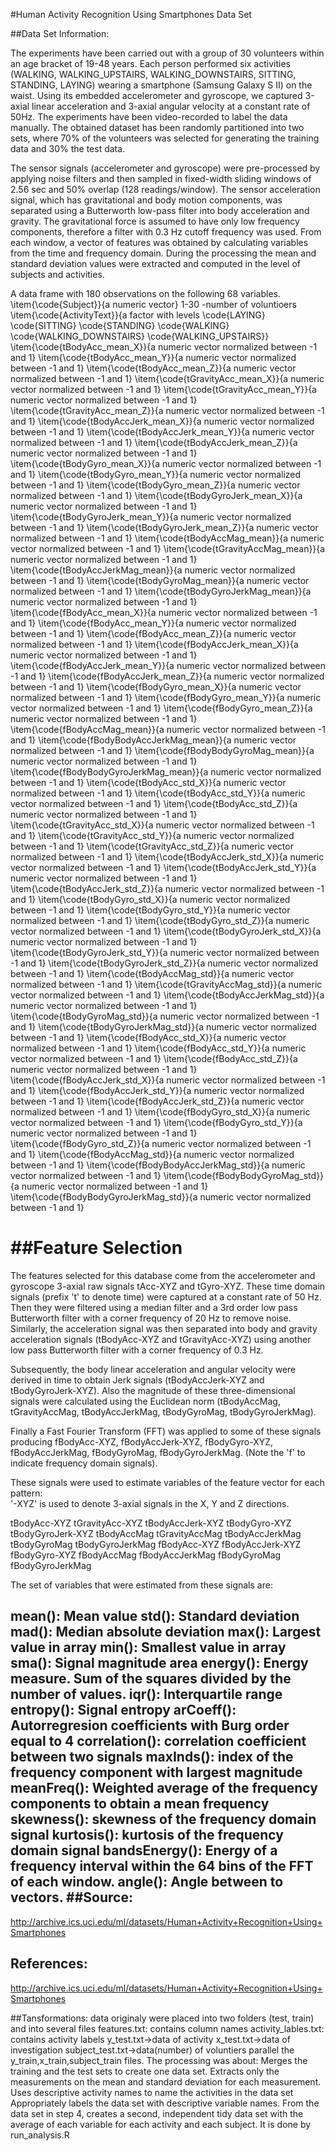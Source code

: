 

#Human Activity Recognition Using Smartphones Data Set 



##Data Set Information:

The experiments have been carried out with a group of 30 volunteers within an age bracket of 19-48 years. Each person performed six activities (WALKING, WALKING_UPSTAIRS, WALKING_DOWNSTAIRS, SITTING, STANDING, LAYING) wearing a smartphone (Samsung Galaxy S II) on the waist. Using its embedded accelerometer and gyroscope, we captured 3-axial linear acceleration and 3-axial angular velocity at a constant rate of 50Hz. The experiments have been video-recorded to label the data manually. The obtained dataset has been randomly partitioned into two sets, where 70% of the volunteers was selected for generating the training data and 30% the test data. 

The sensor signals (accelerometer and gyroscope) were pre-processed by applying noise filters and then sampled in fixed-width sliding windows of 2.56 sec and 50% overlap (128 readings/window). The sensor acceleration signal, which has gravitational and body motion components, was separated using a Butterworth low-pass filter into body acceleration and gravity. The gravitational force is assumed to have only low frequency components, therefore a filter with 0.3 Hz cutoff frequency was used. From each window, a vector of features was obtained by calculating variables from the time and frequency domain.
During the processing the mean and standard deviation values were extracted and computed in the level of subjects and activities.

  A data frame with 180 observations on the following 68 variables.
    \item{\code{Subject}}{a numeric vector} 1-30 -number of voluntioers
    \item{\code{ActivityText}}{a factor with levels \code{LAYING} \code{SITTING} \code{STANDING} \code{WALKING} \code{WALKING_DOWNSTAIRS} \code{WALKING_UPSTAIRS}}
    \item{\code{tBodyAcc_mean_X}}{a numeric vector normalized between -1 and 1}
    \item{\code{tBodyAcc_mean_Y}}{a numeric vector normalized between -1 and 1}
    \item{\code{tBodyAcc_mean_Z}}{a numeric vector normalized between -1 and 1}
    \item{\code{tGravityAcc_mean_X}}{a numeric vector normalized between -1 and 1}
    \item{\code{tGravityAcc_mean_Y}}{a numeric vector normalized between -1 and 1}
    \item{\code{tGravityAcc_mean_Z}}{a numeric vector normalized between -1 and 1}
    \item{\code{tBodyAccJerk_mean_X}}{a numeric vector normalized between -1 and 1}
    \item{\code{tBodyAccJerk_mean_Y}}{a numeric vector normalized between -1 and 1}
    \item{\code{tBodyAccJerk_mean_Z}}{a numeric vector normalized between -1 and 1}
    \item{\code{tBodyGyro_mean_X}}{a numeric vector normalized between -1 and 1}
    \item{\code{tBodyGyro_mean_Y}}{a numeric vector normalized between -1 and 1}
    \item{\code{tBodyGyro_mean_Z}}{a numeric vector normalized between -1 and 1}
    \item{\code{tBodyGyroJerk_mean_X}}{a numeric vector normalized between -1 and 1}
    \item{\code{tBodyGyroJerk_mean_Y}}{a numeric vector normalized between -1 and 1}
    \item{\code{tBodyGyroJerk_mean_Z}}{a numeric vector normalized between -1 and 1}
    \item{\code{tBodyAccMag_mean}}{a numeric vector normalized between -1 and 1}
    \item{\code{tGravityAccMag_mean}}{a numeric vector normalized between -1 and 1}
    \item{\code{tBodyAccJerkMag_mean}}{a numeric vector normalized between -1 and 1}
    \item{\code{tBodyGyroMag_mean}}{a numeric vector normalized between -1 and 1}
    \item{\code{tBodyGyroJerkMag_mean}}{a numeric vector normalized between -1 and 1}
    \item{\code{fBodyAcc_mean_X}}{a numeric vector normalized between -1 and 1}
    \item{\code{fBodyAcc_mean_Y}}{a numeric vector normalized between -1 and 1}
    \item{\code{fBodyAcc_mean_Z}}{a numeric vector normalized between -1 and 1}
    \item{\code{fBodyAccJerk_mean_X}}{a numeric vector normalized between -1 and 1}
    \item{\code{fBodyAccJerk_mean_Y}}{a numeric vector normalized between -1 and 1}
    \item{\code{fBodyAccJerk_mean_Z}}{a numeric vector normalized between -1 and 1}
    \item{\code{fBodyGyro_mean_X}}{a numeric vector normalized between -1 and 1}
    \item{\code{fBodyGyro_mean_Y}}{a numeric vector normalized between -1 and 1}
    \item{\code{fBodyGyro_mean_Z}}{a numeric vector normalized between -1 and 1}
    \item{\code{fBodyAccMag_mean}}{a numeric vector normalized between -1 and 1}
    \item{\code{fBodyBodyAccJerkMag_mean}}{a numeric vector normalized between -1 and 1}
    \item{\code{fBodyBodyGyroMag_mean}}{a numeric vector normalized between -1 and 1}
    \item{\code{fBodyBodyGyroJerkMag_mean}}{a  numeric vector normalized between -1 and 1}
    \item{\code{tBodyAcc_std_X}}{a  numeric vector normalized between -1 and 1}
    \item{\code{tBodyAcc_std_Y}}{a  numeric vector normalized between -1 and 1}
    \item{\code{tBodyAcc_std_Z}}{a  numeric vector normalized between -1 and 1}
    \item{\code{tGravityAcc_std_X}}{a  numeric vector normalized between -1 and 1}
    \item{\code{tGravityAcc_std_Y}}{a  numeric vector normalized between -1 and 1}
    \item{\code{tGravityAcc_std_Z}}{a  numeric vector normalized between -1 and 1}
    \item{\code{tBodyAccJerk_std_X}}{a  numeric vector normalized between -1 and 1}
    \item{\code{tBodyAccJerk_std_Y}}{a  numeric vector normalized between -1 and 1}
    \item{\code{tBodyAccJerk_std_Z}}{a  numeric vector normalized between -1 and 1}
    \item{\code{tBodyGyro_std_X}}{a  numeric vector normalized between -1 and 1}
    \item{\code{tBodyGyro_std_Y}}{a  numeric vector normalized between -1 and 1}
    \item{\code{tBodyGyro_std_Z}}{a  numeric vector normalized between -1 and 1}
    \item{\code{tBodyGyroJerk_std_X}}{a  numeric vector normalized between -1 and 1}
    \item{\code{tBodyGyroJerk_std_Y}}{a  numeric vector normalized between -1 and 1}
    \item{\code{tBodyGyroJerk_std_Z}}{a  numeric vector normalized between -1 and 1}
    \item{\code{tBodyAccMag_std}}{a  numeric vector normalized between -1 and 1}
    \item{\code{tGravityAccMag_std}}{a  numeric vector normalized between -1 and 1}
    \item{\code{tBodyAccJerkMag_std}}{a  numeric vector normalized between -1 and 1}
    \item{\code{tBodyGyroMag_std}}{a  numeric vector normalized between -1 and 1}
    \item{\code{tBodyGyroJerkMag_std}}{a  numeric vector normalized between -1 and 1}
    \item{\code{fBodyAcc_std_X}}{a  numeric vector normalized between -1 and 1}
    \item{\code{fBodyAcc_std_Y}}{a  numeric vector normalized between -1 and 1}
    \item{\code{fBodyAcc_std_Z}}{a  numeric vector normalized between -1 and 1}
    \item{\code{fBodyAccJerk_std_X}}{a  numeric vector normalized between -1 and 1}
    \item{\code{fBodyAccJerk_std_Y}}{a  numeric vector normalized between -1 and 1}
    \item{\code{fBodyAccJerk_std_Z}}{a  numeric vector normalized between -1 and 1}
    \item{\code{fBodyGyro_std_X}}{a  numeric vector normalized between -1 and 1}
    \item{\code{fBodyGyro_std_Y}}{a  numeric vector normalized between -1 and 1}
    \item{\code{fBodyGyro_std_Z}}{a  numeric vector normalized between -1 and 1}
    \item{\code{fBodyAccMag_std}}{a  numeric vector normalized between -1 and 1}
    \item{\code{fBodyBodyAccJerkMag_std}}{a  numeric vector normalized between -1 and 1}
    \item{\code{fBodyBodyGyroMag_std}}{a  numeric vector normalized between -1 and 1}
    \item{\code{fBodyBodyGyroJerkMag_std}}{a  numeric vector normalized between -1 and 1}

##Feature Selection 
=================

The features selected for this database come from the accelerometer and gyroscope 3-axial raw signals tAcc-XYZ and tGyro-XYZ.
 These time domain signals (prefix 't' to denote time) were captured at a constant rate of 50 Hz. 
 Then they were filtered using a median filter and a 3rd order low pass Butterworth filter with a corner frequency of 20 Hz to remove noise.
 Similarly, the acceleration signal was then separated into body and gravity acceleration signals (tBodyAcc-XYZ and tGravityAcc-XYZ) using 
 another low pass Butterworth filter with a corner frequency of 0.3 Hz. 

Subsequently, the body linear acceleration and angular velocity were derived in time to obtain Jerk signals (tBodyAccJerk-XYZ and tBodyGyroJerk-XYZ).
 Also the magnitude of these three-dimensional signals were calculated using the Euclidean norm 
 (tBodyAccMag, tGravityAccMag, tBodyAccJerkMag, tBodyGyroMag, tBodyGyroJerkMag). 

Finally a Fast Fourier Transform (FFT) was applied to some of these signals producing 
fBodyAcc-XYZ, fBodyAccJerk-XYZ, fBodyGyro-XYZ, fBodyAccJerkMag, fBodyGyroMag, fBodyGyroJerkMag. (Note the 'f' to indicate frequency domain signals). 

These signals were used to estimate variables of the feature vector for each pattern:  
'-XYZ' is used to denote 3-axial signals in the X, Y and Z directions.

tBodyAcc-XYZ
tGravityAcc-XYZ
tBodyAccJerk-XYZ
tBodyGyro-XYZ
tBodyGyroJerk-XYZ
tBodyAccMag
tGravityAccMag
tBodyAccJerkMag
tBodyGyroMag
tBodyGyroJerkMag
fBodyAcc-XYZ
fBodyAccJerk-XYZ
fBodyGyro-XYZ
fBodyAccMag
fBodyAccJerkMag
fBodyGyroMag
fBodyGyroJerkMag

The set of variables that were estimated from these signals are: 

mean(): Mean value
std(): Standard deviation
mad(): Median absolute deviation 
max(): Largest value in array
min(): Smallest value in array
sma(): Signal magnitude area
energy(): Energy measure. Sum of the squares divided by the number of values. 
iqr(): Interquartile range 
entropy(): Signal entropy
arCoeff(): Autorregresion coefficients with Burg order equal to 4
correlation(): correlation coefficient between two signals
maxInds(): index of the frequency component with largest magnitude
meanFreq(): Weighted average of the frequency components to obtain a mean frequency
skewness(): skewness of the frequency domain signal 
kurtosis(): kurtosis of the frequency domain signal 
bandsEnergy(): Energy of a frequency interval within the 64 bins of the FFT of each window.
angle(): Angle between to vectors.
##Source:
------
http://archive.ics.uci.edu/ml/datasets/Human+Activity+Recognition+Using+Smartphones

## References:

http://archive.ics.uci.edu/ml/datasets/Human+Activity+Recognition+Using+Smartphones 

##Tansformations:
data originaly were placed into two folders (test, train) and into several files
features.txt: contains column names
activity_lables.txt: contains activity labels
y_test.txt->data of activity
x_test.txt->data of investigation
subject_test.txt->data(number) of voluntiers
parallel the y_train,x_train,subject_train files. 
The processing was about:
Merges the training and the test sets to create one data set.
Extracts only the measurements on the mean and standard deviation for each measurement. 
Uses descriptive activity names to name the activities in the data set
Appropriately labels the data set with descriptive variable names. 
From the data set in step 4, creates a second, independent tidy data set with the average of each variable for each activity and each subject.
It is done by run_analysis.R
